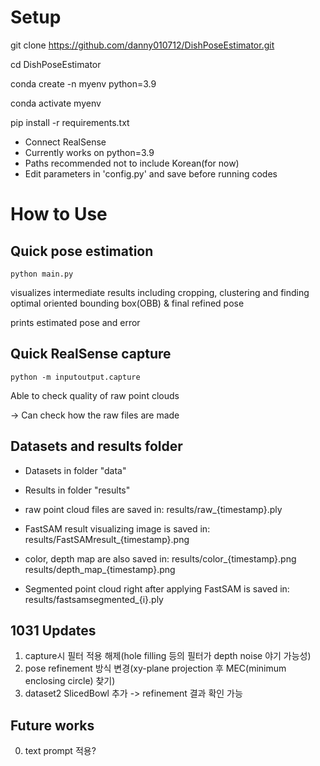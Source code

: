 # Setup
git clone https://github.com/danny010712/DishPoseEstimator.git

cd DishPoseEstimator

conda create -n myenv python=3.9

conda activate myenv

pip install -r requirements.txt

- Connect RealSense
- Currently works on python=3.9
- Paths recommended not to include Korean(for now)
- Edit parameters in 'config.py' and save before running codes

# How to Use
## Quick pose estimation
```python main.py```

visualizes intermediate results including cropping, clustering and finding optimal oriented bounding box(OBB) & final refined pose

prints estimated pose and error

## Quick RealSense capture
```python -m inputoutput.capture```

Able to check quality of raw point clouds

-> Can check how the raw files are made

## Datasets and results folder

- Datasets in folder "data"
- Results in folder "results"

- raw point cloud files are saved in:
results/raw_{timestamp}.ply

- FastSAM result visualizing image is saved in:
results/FastSAMresult_{timestamp}.png

- color, depth map are also saved in:
results/color_{timestamp}.png
results/depth_map_{timestamp}.png

- Segmented point cloud right after applying FastSAM is saved in:
results/fastsamsegmented_{i}.ply

## 1031 Updates
1) capture시 필터 적용 해제(hole filling 등의 필터가 depth noise 야기 가능성)
2) pose refinement 방식 변경(xy-plane projection 후 MEC(minimum enclosing circle) 찾기)
3) dataset2 SlicedBowl 추가 -> refinement 결과 확인 가능


## Future works
0) text prompt 적용?
